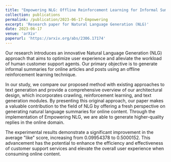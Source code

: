 ```yaml
---
title: "Empowering NLG: Offline Reinforcement Learning for Informal Summarization in Online Domains"
collection: publications
permalink: /publication/2023-06-17-Empowering
excerpt: 'Research paper for Natural Language Generation (NLG)'
date: 2023-06-17
venue: 'arXiv'
paperurl: 'https://arxiv.org/abs/2306.17174'
---
```


Our research introduces an innovative Natural Language Generation (NLG) approach that aims to optimize user experience and alleviate the workload of human customer support agents. Our primary objective is to generate informal summaries for online articles and posts using an offline reinforcement learning technique. 

In our study, we compare our proposed method with existing approaches to text generation and provide a comprehensive overview of our architectural design, which incorporates crawling, reinforcement learning, and text generation modules. By presenting this original approach, our paper makes a valuable contribution to the field of NLG by offering a fresh perspective on generating natural language summaries for online content. Through the implementation of Empowering NLG, we are able to generate higher-quality replies in the online domain. 

The experimental results demonstrate a significant improvement in the average "like" score, increasing from 0.09954378 to 0.5000152. This advancement has the potential to enhance the efficiency and effectiveness of customer support services and elevate the overall user experience when consuming online content.
